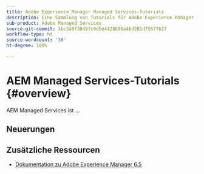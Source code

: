 ```yaml
---
title: Adobe Experience Manager Managed Services-Tutorials
description: Eine Sammlung von Tutorials für Adobe Experience Manager (AEM) Managed Services
sub-product: Adobe Managed Services
source-git-commit: 3bc3a0f38d97c9dbe4428686a46d281d7567f627
workflow-type: ht
source-wordcount: '38'
ht-degree: 100%

---
```


# AEM Managed Services-Tutorials {#overview}

AEM Managed Services ist ...

<div id="whats-new-section">

## Neuerungen

</div>

<div id="recs-overview-body-1"></div>
<div id="recs-overview-body-2"></div>
<div id="recs-overview-body-3"></div>
<div id="recs-overview-body-4"></div>
<div id="recs-overview-body-5"></div>
<div id="recs-overview-body-6"></div>

<div id="staff-picks-section">


## Zusätzliche Ressourcen

* [Dokumentation zu Adobe Experience Manager 6.5](https://experienceleague.adobe.com/docs/experience-manager-65.html?lang=de)
